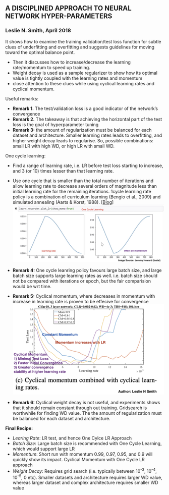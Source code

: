 ## A DISCIPLINED APPROACH TO NEURAL NETWORK HYPER-PARAMETERS
### Leslie N. Smith, April 2018

It shows how to examine the training validation/test loss function for subtle clues of underfitting and overfitting and suggests guidelines for moving toward the optimal balance point.
* Then it discusses how to increase/decrease the learning rate/momentum to speed up training.
* Weight decay is used as a sample regularizer to show how its optimal value is tightly coupled with the learning rates and momentum
* close attention to these clues while using cyclical learning rates and cyclical momentum.


Useful remarks:
* **Remark 1.** The test/validation loss is a good indicator of the network’s convergence
* **Remark 2.** The takeaway is that achieving the horizontal part of the test loss is the goal of hyperparameter tuning
* **Remark 3:** the amount of regularization must be balanced for each dataset and architecture. Smaller learning rates leads to overfitting, and higher weight decay leads to regularise. So, possible combinations: small LR with high WD, or high LR with small WD.



One cycle learning:
* Find a range of learning rate, i.e. LR before test loss starting to increase, and 3 (or 10) times lesser than that learning rate. 
* Use one cycle that is smaller than the total number of iterations and allow learning rate to decrease several orders of magnitude less than initial learning rate for the remaining iterations. 1cycle learning rate policy is a combination of curriculum learning (Bengio et al., 2009) and simulated annealing (Aarts & Korst, 1988). [[Blog](https://sgugger.github.io/the-1cycle-policy.html)] 
![One Cycle Learning](images/one_cycle_learning.png)

* **Remark 4:** One cycle leanring policy favours large batch size, and large batch size supports large learning rates as well. i.e. batch size should not be compared with iterations or epoch, but the fair comparision would be wrt time.

* **Remark 5:** Cyclical momentum, where decreases in momentum with increase in learning rate is proven to be effecive for convergence
![Cyclical momentum](images/cyclical_momentum.png)

* **Remark 6:** Cyclical weight decay is not useful, and experiments shows that it should remain constant through out training. Gridsearch is worthwhile for finding WD value. The the amount of regularization must be balanced for each dataset and architecture.  

**Final Recipe:**
* *Learing Rate*: LR test, and hence One Cylce LR Approach
* *Batch Size*: Large batch size is recommended with One Cycle Learning, which would support large LR
* *Momentum*: Short run with momentum 0.99, 0.97, 0.95, and 0.9 will quickly show its impact. Cyclical Momentum with One Cycle LR approach
* *Weight Decay*: Requires grid search (i.e. typically between 10<sup>-3</sup>, 10<sup>-4</sup>, 10<sup>-5</sup>, 0 etc). Smaller datasets and architecture requires larger WD value, whereas larger dataset and complex architecture requires smaller WD value



